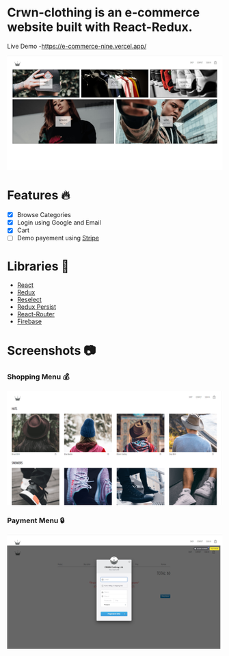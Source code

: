 # Crwn-clothing is an e-commerce website built with React-Redux. 

Live Demo -https://e-commerce-nine.vercel.app/

![crwn-shop](src/assets/pic1.jpg)

# Features :fire:

- [x] Browse Categories
- [x] Login using Google and Email
- [x] Cart
- [ ] Demo payement using [Stripe](https://stripe.com)

# Libraries :closed_book:

* [React](https://reactjs.org/)
* [Redux](https://redux.js.org/)
* [Reselect](https://github.com/reduxjs/reselect)
* [Redux Persist](https://github.com/rt2zz/redux-persist)
* [React-Router](https://reacttraining.com/react-router/web/guides/quick-start)
* [Firebase](https://firebase.google.com/)

# Screenshots :camera:

### Shopping Menu :moneybag:

![crwn-shop](src/assets/pic22.jpg)

### Payment Menu :lock:

![crwn-login](src/assets/pic3.jpg)
